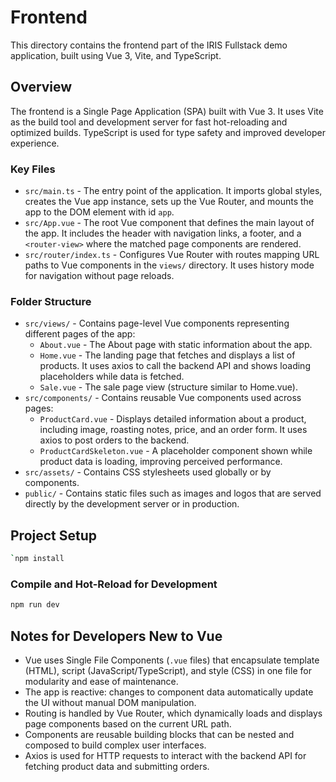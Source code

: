 # Frontend

This directory contains the frontend part of the IRIS Fullstack demo application, built using Vue 3, Vite, and TypeScript.

## Overview

The frontend is a Single Page Application (SPA) built with Vue 3. It uses Vite as the build tool and development server for fast hot-reloading and optimized builds. TypeScript is used for type safety and improved developer experience.

### Key Files

- `src/main.ts` - The entry point of the application. It imports global styles, creates the Vue app instance, sets up the Vue Router, and mounts the app to the DOM element with id `app`.
- `src/App.vue` - The root Vue component that defines the main layout of the app. It includes the header with navigation links, a footer, and a `<router-view>` where the matched page components are rendered.
- `src/router/index.ts` - Configures Vue Router with routes mapping URL paths to Vue components in the `views/` directory. It uses history mode for navigation without page reloads.

### Folder Structure

- `src/views/` - Contains page-level Vue components representing different pages of the app:
  - `About.vue` - The About page with static information about the app.
  - `Home.vue` - The landing page that fetches and displays a list of products. It uses axios to call the backend API and shows loading placeholders while data is fetched.
  - `Sale.vue` - The sale page view (structure similar to Home.vue).
- `src/components/` - Contains reusable Vue components used across pages:
  - `ProductCard.vue` - Displays detailed information about a product, including image, roasting notes, price, and an order form. It uses axios to post orders to the backend.
  - `ProductCardSkeleton.vue` - A placeholder component shown while product data is loading, improving perceived performance.
- `src/assets/` - Contains CSS stylesheets used globally or by components.
- `public/` - Contains static files such as images and logos that are served directly by the development server or in production.

## Project Setup

```sh
`npm install
```

### Compile and Hot-Reload for Development

```sh
npm run dev
```

## Notes for Developers New to Vue

- Vue uses Single File Components (`.vue` files) that encapsulate template (HTML), script (JavaScript/TypeScript), and style (CSS) in one file for modularity and ease of maintenance.
- The app is reactive: changes to component data automatically update the UI without manual DOM manipulation.
- Routing is handled by Vue Router, which dynamically loads and displays page components based on the current URL path.
- Components are reusable building blocks that can be nested and composed to build complex user interfaces.
- Axios is used for HTTP requests to interact with the backend API for fetching product data and submitting orders.
